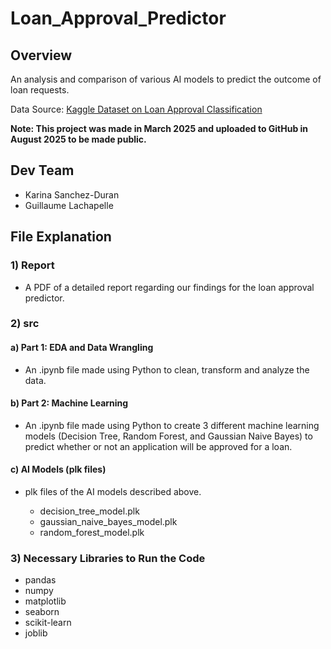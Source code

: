 # Loan_Approval_Predictor

## Overview

An analysis and comparison of various AI models to predict the outcome of loan requests.

Data Source: [Kaggle Dataset on Loan Approval Classification](https://www.kaggle.com/datasets/taweilo/loan-approval-classification-data)

**Note: This project was made in March 2025 and uploaded to GitHub in August 2025 to be made public.** 

## Dev Team

- Karina Sanchez-Duran
- Guillaume Lachapelle

## File Explanation

### 1) Report

- A PDF of a detailed report regarding our findings for the loan approval predictor.
  
### 2) src

#### a) Part 1: EDA and Data Wrangling

- An .ipynb file made using Python to clean, transform and analyze the data.
  
#### b) Part 2: Machine Learning

- An .ipynb file made using Python to create 3 different machine learning models (Decision Tree, Random Forest, and Gaussian Naive Bayes) to predict whether or not an application will be approved for a loan.
  
#### c) AI Models (plk files)

- plk files of the AI models described above.

  - decision_tree_model.plk
  - gaussian_naive_bayes_model.plk
  - random_forest_model.plk


### 3) Necessary Libraries to Run the Code

- pandas
- numpy
- matplotlib
- seaborn
- scikit-learn
- joblib



